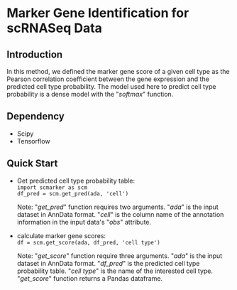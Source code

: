 # Marker Gene Identification for scRNASeq Data 

## Introduction
 In this method, we defined the marker gene score of a given cell type as the Pearson correlation coefficient between the gene expression and the predicted cell type probability. The model used here to predict cell type probability is a dense model with the "*softmax*" function.

## Dependency
- Scipy
- Tensorflow

## Quick Start
- Get predicted cell type probability table:  
`import scmarker as scm`  
`df_pred = scm.get_pred(ada, 'cell')`  

  Note: "*get_pred*" function requires two arguments. "*ada*" is the input dataset in AnnData format. "*cell*" is the column name of the annotation information in the input data's "*obs*" attribute. 
  
 - calculate marker gene scores:  
`df = scm.get_score(ada, df_pred, 'cell type')`  

    Note: "*get_score*" function require three arguments. "*ada*" is the input dataset in AnnData format. "*df_pred*" is the predicted cell type probability table. "*cell type*" is the name of the interested cell type. "*get_score*" function returns a Pandas dataframe.

